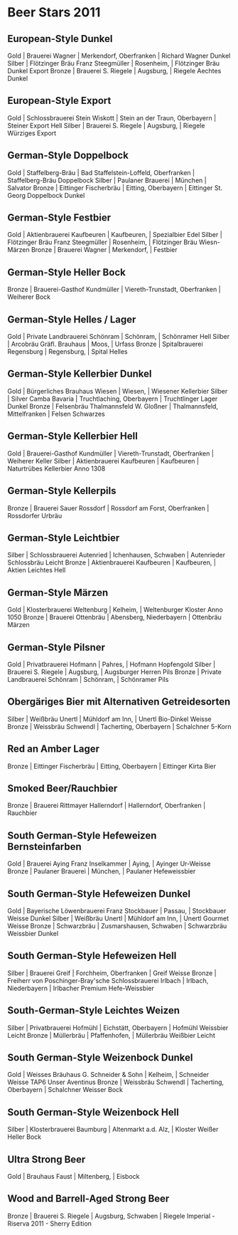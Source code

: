# Beer Stars 2011

## European-Style Dunkel

Gold    |  Brauerei Wagner  | Merkendorf, Oberfranken      | Richard Wagner Dunkel
Silber  |  Flötzinger Bräu Franz Steegmüller  | Rosenheim, |  Flötzinger Bräu Dunkel Export
Bronze  |  Brauerei S. Riegele   |  Augsburg,    | Riegele Aechtes Dunkel

## European-Style Export

Gold   | Schlossbrauerei Stein Wiskott | Stein an der Traun, Oberbayern  |  Steiner Export Hell
Silber | Brauerei S. Riegele   | Augsburg,  | Riegele Würziges Export

## German-Style Doppelbock

Gold    |  Staffelberg-Bräu    |  Bad Staffelstein-Loffeld, Oberfranken   | Staffelberg-Bräu Doppelbock
Silber  |  Paulaner Brauerei   |  München   |  Salvator
Bronze  |  Eittinger Fischerbräu  | Eitting, Oberbayern  |  Eittinger St. Georg Doppelbock Dunkel

## German-Style Festbier

Gold    |  Aktienbrauerei Kaufbeuren   | Kaufbeuren,   |  Spezialbier Edel
Silber  |  Flötzinger Bräu Franz Steegmüller   |  Rosenheim,  |  Flötzinger Bräu Wiesn-Märzen
Bronze  |  Brauerei Wagner             | Merkendorf,    |  Festbier

## German-Style Heller Bock

Bronze |  Brauerei-Gasthof Kundmüller  | Viereth-Trunstadt, Oberfranken  |  Weiherer Bock

## German-Style Helles / Lager

Gold   |  Private Landbrauerei Schönram | Schönram,   |  Schönramer Hell
Silber |  Arcobräu Gräfl. Brauhaus  |  Moos,    |  Urfass
Bronze |  Spitalbrauerei Regensburg |  Regensburg,  | Spital Helles

## German-Style Kellerbier Dunkel

Gold   |  Bürgerliches Brauhaus Wiesen | Wiesen,  | Wiesener Kellerbier
Silber |  Silver Camba Bavaria         | Truchtlaching, Oberbayern |  Truchtlinger Lager Dunkel
Bronze |  Felsenbräu Thalmannsfeld W. Gloßner | Thalmannsfeld, Mittelfranken | Felsen Schwarzes

## German-Style Kellerbier Hell

Gold   |  Brauerei-Gasthof Kundmüller | Viereth-Trunstadt, Oberfranken | Weiherer Keller
Silber |  Aktienbrauerei Kaufbeuren   | Kaufbeuren   | Naturtrübes Kellerbier Anno 1308

## German-Style Kellerpils

Bronze  | Brauerei Sauer Rossdorf  | Rossdorf am Forst, Oberfranken |  Rossdorfer Urbräu

## German-Style Leichtbier

Silber  | Schlossbrauerei Autenried  | Ichenhausen, Schwaben  | Autenrieder Schlossbräu Leicht
Bronze  | Aktienbrauerei Kaufbeuren  | Kaufbeuren,       |  Aktien Leichtes Hell

## German-Style Märzen

Gold   |  Klosterbrauerei Weltenburg  | Kelheim,   | Weltenburger Kloster Anno 1050
Bronze |  Brauerei Ottenbräu   |  Abensberg, Niederbayern   |  Ottenbräu Märzen

## German-Style Pilsner

Gold   | Privatbrauerei Hofmann |  Pahres,    | Hofmann Hopfengold
Silber | Brauerei S. Riegele    |  Augsburg,  | Augsburger Herren Pils
Bronze | Private Landbrauerei Schönram  |  Schönram,  |  Schönramer Pils

## Obergäriges Bier mit Alternativen Getreidesorten

Silber  |  Weißbräu Unertl  |  Mühldorf am Inn,   | Unertl Bio-Dinkel Weisse
Bronze  |  Weissbräu Schwendl  | Tacherting, Oberbayern  | Schalchner 5-Korn

## Red an Amber Lager

Bronze  | Eittinger Fischerbräu  | Eitting, Oberbayern  | Eittinger Kirta Bier

## Smoked Beer/Rauchbier

Bronze |  Brauerei Rittmayer Hallerndorf | Hallerndorf, Oberfranken  | Rauchbier

## South German-Style Hefeweizen Bernsteinfarben

Gold   | Brauerei Aying Franz Inselkammer  | Aying, | Ayinger Ur-Weisse
Bronze | Paulaner Brauerei                | München,  |  Paulaner Hefeweissbier

## South German-Style Hefeweizen Dunkel

Gold   |  Bayerische Löwenbrauerei Franz Stockbauer |  Passau,  | Stockbauer Weisse Dunkel
Silber |  Weißbräu Unertl   | Mühldorf am Inn,   | Unertl Gourmet Weisse
Bronze | Schwarzbräu   | Zusmarshausen, Schwaben  | Schwarzbräu Weissbier Dunkel

## South German-Style Hefeweizen Hell

Silber | Brauerei Greif | Forchheim, Oberfranken   | Greif Weisse
Bronze | Freiherr von Poschinger-Bray'sche Schlossbrauerei Irlbach |  Irlbach, Niederbayern  |  Irlbacher Premium Hefe-Weissbier

## South-German-Style Leichtes Weizen

Silber  |  Privatbrauerei Hofmühl   | Eichstätt, Oberbayern  | Hofmühl Weissbier Leicht
Bronze  |  Müllerbräu               | Pfaffenhofen,   | Müllerbräu Weißbier Leicht

## South German-Style Weizenbock Dunkel

Gold    |  Weisses Bräuhaus G. Schneider & Sohn  |  Kelheim,  |  Schneider Weisse TAP6 Unser Aventinus
Bronze  |  Weissbräu Schwendl   |  Tacherting, Oberbayern  |  Schalchner Weisser Bock

## South German-Style Weizenbock Hell

Silber |  Klosterbrauerei Baumburg  | Altenmarkt a.d. Alz,  | Kloster Weißer Heller Bock

## Ultra Strong Beer

Gold  | Brauhaus Faust   | Miltenberg,     |  Eisbock

## Wood and Barrell-Aged Strong Beer

Bronze | Brauerei S. Riegele   |  Augsburg, Schwaben | Riegele Imperial - Riserva 2011 - Sherry Edition

